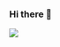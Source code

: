 ### Hi there 👋

<img src="https://github-readme-stats.vercel.app/api?username=Liang-ZX&show_icons=true&bg_color=ffffff" />

<!--
**Liang-ZX/Liang-ZX** is a ✨ _special_ ✨ repository because its `README.md` (this file) appears on your GitHub profile.

Here are some ideas to get you started:

- 🔭 I’m currently working on ...
- 🌱 I’m currently learning ...
- 👯 I’m looking to collaborate on ...
- 🤔 I’m looking for help with ...
- 💬 Ask me about ...
- 📫 How to reach me: ...
- 😄 Pronouns: ...
- ⚡ Fun fact: ...
-->
